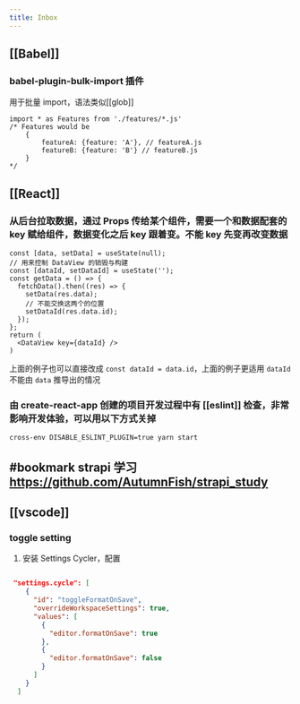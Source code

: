 ```yaml
---
title: Inbox
---
```


## [[Babel]]
### babel-plugin-bulk-import 插件
用于批量 import，语法类似[[glob]]
```
import * as Features from './features/*.js'
/* Features would be
    {
        featureA: {feature: 'A'}, // featureA.js
        featureB: {feature: 'B'} // featureB.js
    }
*/
```
## [[React]]
### 从后台拉取数据，通过 Props 传给某个组件，需要一个和数据配套的 key 赋给组件，数据变化之后 key 跟着变。不能 key 先变再改变数据
```
const [data, setData] = useState(null);
// 用来控制 DataView 的销毁与构建
const [dataId, setDataId] = useState('');
const getData = () => {
  fetchData().then((res) => {
    setData(res.data);
    // 不能交换这两个的位置
    setDataId(res.data.id);
  });
};
return (
  <DataView key={dataId} />
)
```
上面的例子也可以直接改成 `const dataId = data.id`，上面的例子更适用 `dataId` 不能由 `data` 推导出的情况
### 由 create-react-app 创建的项目开发过程中有 [[eslint]] 检查，非常影响开发体验，可以用以下方式关掉
```shell
cross-env DISABLE_ESLINT_PLUGIN=true yarn start
```
## #bookmark strapi 学习 https://github.com/AutumnFish/strapi_study
## [[vscode]]
### toggle setting
1. 安装 Settings Cycler，配置
```json

 "settings.cycle": [
    {
      "id": "toggleFormatOnSave",
      "overrideWorkspaceSettings": true,
      "values": [
        {
          "editor.formatOnSave": true
        },
        {
          "editor.formatOnSave": false
        }
      ]
    }
  ] 
```
